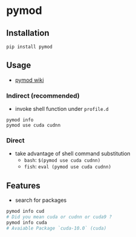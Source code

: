 # pymod

## Installation

```shell
pip install pymod
```

## Usage

- [pymod wiki](https://github.com/chengscott/pymod/wiki)

### Indirect (recommended)

- invoke shell function under `profile.d`

```shell
pymod info
pymod use cuda cudnn
```

### Direct

- take advantage of shell command substitution
  - `bash`: `$(pymod use cuda cudnn)`
  - `fish`: `eval (pymod use cuda cudnn)`

## Features

- search for packages

```bash
pymod info cud
# Did you mean cuda or cudnn or cuda9 ?
pymod info cuda
# Avaiable Package `cuda-10.0` (cuda)
```
